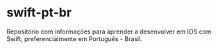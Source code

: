 # swift-pt-br
 Repositório com informações para aprender a desenvolver em IOS com Swift, preferencialmente em Português - Brasil.
